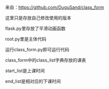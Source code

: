 来自：https://github.com/DuguSand/class_form

这里只是存放自己修改使用的版本

flask.py里存放了平滑动画函数

root.py里是主体代码

运行class_form.py即可运行代码

class_form中的class_list字典存放的课表

start_list是上课时间

end_list是相对应的下课时间
